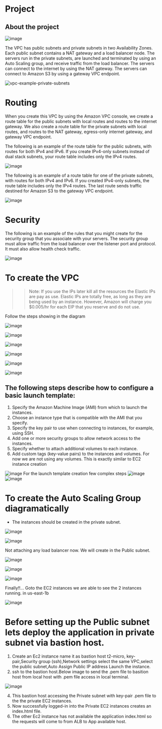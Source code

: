 # Project
## About the project
![image](https://github.com/mallikharjuna160003/30-Days-of-AWS/assets/74324685/69a2f565-20f2-4e7d-86de-6ee487510b51)

The VPC has public subnets and private subnets in two Availability Zones. Each public subnet contains a NAT gateway and a load balancer node. The servers run in the private subnets, are launched and terminated by using an Auto Scaling group, and receive traffic from the load balancer. The servers can connect to the internet by using the NAT gateway. The servers can connect to Amazon S3 by using a gateway VPC endpoint.

![vpc-example-private-subnets](https://github.com/mallikharjuna160003/30-Days-of-AWS/assets/74324685/4f7125d2-0bdc-4e55-a1f6-c0c014a3e196)

# Routing

When you create this VPC by using the Amazon VPC console, we create a route table for the public subnets with local routes and routes to the internet gateway. We also create a route table for the private subnets with local routes, and routes to the NAT gateway, egress-only internet gateway, and gateway VPC endpoint.

The following is an example of the route table for the public subnets, with routes for both IPv4 and IPv6. If you create IPv4-only subnets instead of dual stack subnets, your route table includes only the IPv4 routes.

![image](https://github.com/mallikharjuna160003/30-Days-of-AWS/assets/74324685/952a80b0-588e-4b0b-8a61-8d99fa922971)

The following is an example of a route table for one of the private subnets, with routes for both IPv4 and IPv6. If you created IPv4-only subnets, the route table includes only the IPv4 routes. The last route sends traffic destined for Amazon S3 to the gateway VPC endpoint.

![image](https://github.com/mallikharjuna160003/30-Days-of-AWS/assets/74324685/db158e38-f4da-481f-9813-a05903bac50b)

# Security

The following is an example of the rules that you might create for the security group that you associate with your servers. The security group must allow traffic from the load balancer over the listener port and protocol. It must also allow health check traffic.

![image](https://github.com/mallikharjuna160003/30-Days-of-AWS/assets/74324685/179621a0-2ab8-45cc-b608-3f379ac23633)

# To create the VPC
>> Note: If you use the IPs later kill all the resources the Elastic IPs are pay as use. Elastic IPs are totally free, as long as they are being used by an instance. However, Amazon will charge you $0.005/hr for each EIP that you reserve and do not use.

Follow the steps showing in the diagram

![image](https://github.com/mallikharjuna160003/30-Days-of-AWS/assets/74324685/d74057b7-f8da-42a8-8728-8d7ab85287eb)

![image](https://github.com/mallikharjuna160003/30-Days-of-AWS/assets/74324685/5088f9af-a92a-4517-b79f-66a7d7336f9c)



![image](https://github.com/mallikharjuna160003/30-Days-of-AWS/assets/74324685/8a2a998f-285a-4dfb-a301-c758fb48d3e0)



![image](https://github.com/mallikharjuna160003/30-Days-of-AWS/assets/74324685/e97966de-542c-4f7d-8946-0f95ffbd2b36)


![image](https://github.com/mallikharjuna160003/30-Days-of-AWS/assets/74324685/d8b14231-4a57-4568-b970-becd517c27d9)


![image](https://github.com/mallikharjuna160003/30-Days-of-AWS/assets/74324685/26a5a003-b15d-4244-9aa7-c1ad824adea3)




## The following steps describe how to configure a basic launch template:

1. Specify the Amazon Machine Image (AMI) from which to launch the instances.
2. Choose an instance type that is compatible with the AMI that you specify.
3. Specify the key pair to use when connecting to instances, for example, using SSH.
4. Add one or more security groups to allow network access to the instances.
5. Specify whether to attach additional volumes to each instance.
6. Add custom tags (key-value pairs) to the instances and volumes. For now we are not using any volumes.
This is exactly similar to EC2 instance creation

![image](https://github.com/mallikharjuna160003/30-Days-of-AWS/assets/74324685/b24ee954-12d0-487e-89ac-18ac6c85ed6b)
For the launch template creation few complex steps
![image](https://github.com/mallikharjuna160003/30-Days-of-AWS/assets/74324685/02cc1f3f-fbed-4c87-848c-f22a909258e4)
![image](https://github.com/mallikharjuna160003/30-Days-of-AWS/assets/74324685/e8bd550e-0b16-448b-aa3a-4c8ea2b2f7a5)

# To create the Auto Scaling Group diagramatically
- The instances should be created in the private subnet.
  
![image](https://github.com/mallikharjuna160003/30-Days-of-AWS/assets/74324685/a75cfe22-7ef4-4e32-bf29-80b9886b0ff8)

![image](https://github.com/mallikharjuna160003/30-Days-of-AWS/assets/74324685/40275028-ca89-4a10-97d3-da85550b3147)

Not attaching any load balancer now. We will create in the Public subnet.

![image](https://github.com/mallikharjuna160003/30-Days-of-AWS/assets/74324685/c4393bbe-de4d-418c-885b-b6cec4dbf9ba)

![image](https://github.com/mallikharjuna160003/30-Days-of-AWS/assets/74324685/6d016135-4a74-44eb-9edb-75679b9cea85)

![image](https://github.com/mallikharjuna160003/30-Days-of-AWS/assets/74324685/8ffe6047-4efe-44c7-9c36-6b704205c678)

Finally!!... Goto the EC2 instances we are able to see the 2 instances running. in us-east-1b

![image](https://github.com/mallikharjuna160003/30-Days-of-AWS/assets/74324685/cd62ca9b-2708-49a9-b2d2-3fe88c5db31f)

# Before setting up the Public subnet lets deploy the application in private subnet via bastion host.
1. Create an Ec2 instance name it as bastion host <bold>t2-micro, key-pair,Security group (ssh),Network settings select the same VPC,select the public subnet,Auto Assign Public IP address</bold> Launch the instance.
2. ssh to the bastion host.Below image to send the .pem file to basition host from local host with .pem file access in local terminal.
   
![image](https://github.com/mallikharjuna160003/30-Days-of-AWS/assets/74324685/133e3bd8-4fb2-4f00-9e9b-a49bb86e5899)

4. This bastion host accessing the Private subnet with key-pair .pem file to the the private EC2 instances.
5. Now successfully logged-in into the Private EC2 instances creates an index.html file.
6. The other Ec2 instance has not available the application index.html so the requests will come to from ALB to App available host.

